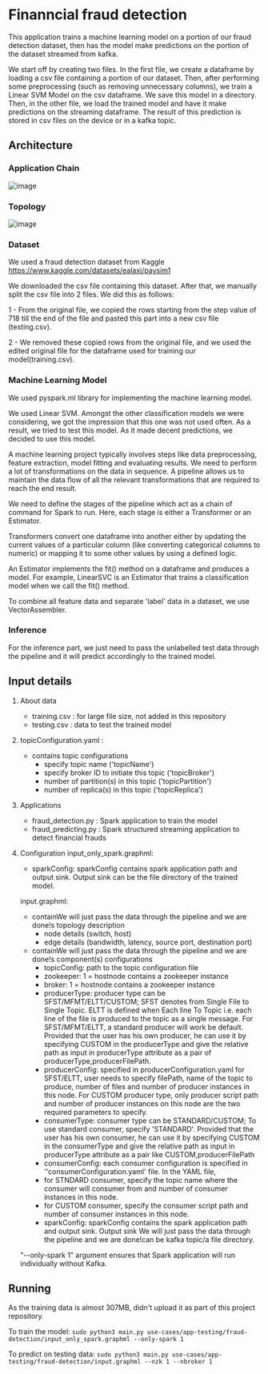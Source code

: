 # Finanncial fraud detection

This application trains a machine learning model on a portion of our fraud detection dataset, then has the model make predictions on the portion of the dataset streamed from kafka.

We start off by creating two files. In the first file, we create a dataframe by loading a csv file containing a portion of our dataset. Then, after performing some preprocessing (such as removing unnecessary columns), we train a Linear SVM Model on the csv dataframe. We save this model in a directory. Then, in the other file, we load the trained model and have it make predictions on the streaming dataframe. The result of this prediction is stored in csv files on the device or in a kafka topic.

## Architecture

### Application Chain
![image](https://user-images.githubusercontent.com/6629591/184164122-a17cf4e4-6adf-4990-aca9-21a7d76ea110.png)

### Topology
![image](https://user-images.githubusercontent.com/6629591/184164321-bf5a49fb-a657-46d4-a4b3-88ed6c81172b.png)

### Dataset

We used a fraud detection dataset from Kaggle https://www.kaggle.com/datasets/ealaxi/paysim1

We downloaded the csv file containing this dataset. After that, we manually split the csv file into 2 files. We did this as follows:

1 - From the original file, we copied the rows starting from the step value of 718 till the end of the file and pasted this part into a new csv file (testing.csv).

2 - We removed these copied rows from the original file, and we used the edited original file for the dataframe used for training our model(training.csv). 

### Machine Learning Model

We used pyspark.ml library for implementing the machine learning model.

We used Linear SVM. Amongst the other classification models we were considering, we got the impression that this one was not used often. As a result, we tried to test this model. As it made decent predictions, we decided to use this model.

A machine learning project typically involves steps like data preprocessing, feature extraction, model fitting and evaluating results. We need to perform a lot of transformations on the data in sequence. A pipeline allows us to maintain the data flow of all the relevant transformations that are required to reach the end result.

We need to define the stages of the pipeline which act as a chain of command for Spark to run. Here, each stage is either a Transformer or an Estimator.

Transformers convert one dataframe into another either by updating the current values of a particular column (like converting categorical columns to numeric) or mapping it to some other values by using a defined logic.

An Estimator implements the fit() method on a dataframe and produces a model. For example, LinearSVC is an Estimator that trains a classification model when we call the fit() method.

To combine all feature data and separate 'label' data in a dataset, we use VectorAssembler.

### Inference
  
For the inference part, we just need to pass the unlabelled test data through the pipeline and it will predict accordingly to the trained model.
  
## Input details
1. About data
   - training.csv : for large file size, not added in this repository 
   - testing.csv : data to test the trained model
2. topicConfiguration.yaml :
   - contains topic configurations
     - specify topic name ('topicName')
     - specify broker ID to initiate this topic ('topicBroker')
     - number of partition(s) in this topic ('topicPartition')
     - number of replica(s) in this topic ('topicReplica')
3. Applications
   - fraud_detection.py : Spark application to train the model 
   - fraud_predicting.py : Spark structured streaming application to detect financial frauds
4. Configuration
    input_only_spark.graphml: 
    - sparkConfig: sparkConfig contains spark application path and output sink. Output sink can be the file directory of the trained model.

    input.graphml: 
    - containWe will just pass the data through the pipeline and we are done!s topology description
        - node details (switch, host)
        - edge details (bandwidth, latency, source port, destination port)
    - containWe will just pass the data through the pipeline and we are done!s component(s) configurations 
        - topicConfig: path to the topic configuration file
        - zookeeper: 1 = hostnode contains a zookeeper instance
        - broker: 1 = hostnode contains a zookeeper instance
        - producerType: producer type can be SFST/MFMT/ELTT/CUSTOM; SFST denotes from Single File to Single Topic. ELTT is defined when Each line To Topic i.e. each line of the file is produced to the topic as a single message. For SFST/MFMT/ELTT, a standard producer will work be default. Provided that the user has his own producer, he can use it by specifying CUSTOM in the producerType and give the relative path as input in producerType attribute as a pair of producerType,producerFilePath.
        - producerConfig: specified in producerConfiguration.yaml
          for SFST/ELTT, user needs to specify filePath, name of the topic to produce, number of files and number of producer instances in this node. For CUSTOM producer type, only producer script path and number of producer instances on this node are the two required parameters to specify.
        - consumerType: consumer type can be STANDARD/CUSTOM; To use standard consumer, specify 'STANDARD'. Provided that the user has his own consumer, he can use it by specifying CUSTOM in the consumerType and give the relative path as input in producerType attribute as a pair like CUSTOM,producerFilePath
        - consumerConfig: each consumer configuration is specified in ''consumerConfiguration<HostID>.yaml' file. In the YAML file, 
         - for STNDARD consumer, specify the topic name where the consumer will consumer from and number of consumer instances in this node.
         - for CUSTOM consumer, specify the consumer script path and number of consumer instances in this node.
        - sparkConfig: sparkConfig contains the spark application path and output sink. Output sink We will just pass the data through the pipeline and we are done!can be kafka topic/a file directory.

    "--only-spark 1" argument ensures that Spark application will run individually without Kafka.


## Running

As the training data is almost 307MB, didn't upload it as part of this project repository.

To train the model:
 ```sudo python3 main.py use-cases/app-testing/fraud-detection/input_only_spark.graphml --only-spark 1```

 To predict on testing data:
  ```sudo python3 main.py use-cases/app-testing/fraud-detection/input.graphml --nzk 1 --nbroker 1```
   
<!-- command to run the temporary script: sudo python3 main.py use-cases/app-testing/fraud-detection/input-temp.graphml --nzk 1 --nbroker 2 -->
